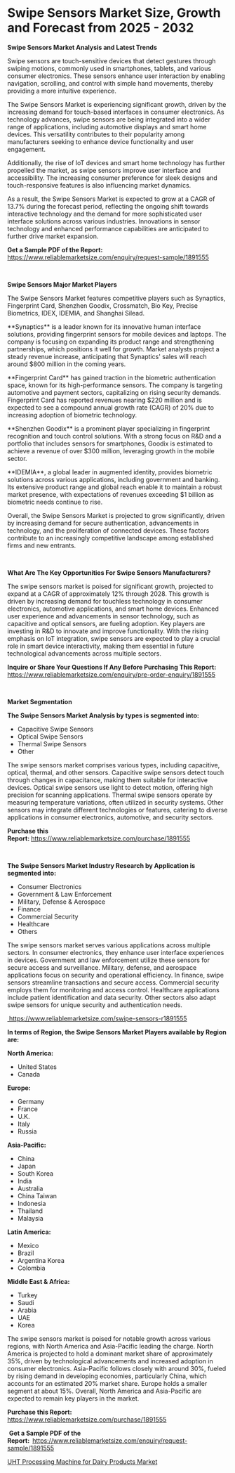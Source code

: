 <p><h1>Swipe Sensors Market Size, Growth and Forecast from 2025 - 2032</h1></p><p><strong>Swipe Sensors Market Analysis and Latest Trends</strong></p>
<p><p>Swipe sensors are touch-sensitive devices that detect gestures through swiping motions, commonly used in smartphones, tablets, and various consumer electronics. These sensors enhance user interaction by enabling navigation, scrolling, and control with simple hand movements, thereby providing a more intuitive experience.</p><p>The Swipe Sensors Market is experiencing significant growth, driven by the increasing demand for touch-based interfaces in consumer electronics. As technology advances, swipe sensors are being integrated into a wider range of applications, including automotive displays and smart home devices. This versatility contributes to their popularity among manufacturers seeking to enhance device functionality and user engagement.</p><p>Additionally, the rise of IoT devices and smart home technology has further propelled the market, as swipe sensors improve user interface and accessibility. The increasing consumer preference for sleek designs and touch-responsive features is also influencing market dynamics. </p><p>As a result, the Swipe Sensors Market is expected to grow at a CAGR of 13.7% during the forecast period, reflecting the ongoing shift towards interactive technology and the demand for more sophisticated user interface solutions across various industries. Innovations in sensor technology and enhanced performance capabilities are anticipated to further drive market expansion.</p></p>
<p><strong>Get a Sample PDF of the Report:&nbsp;</strong> <a href="https://www.reliablemarketsize.com/enquiry/request-sample/1891555?utm_campaign=2565&utm_medium=2&utm_source=Github&utm_content=ia&utm_term=28032025&utm_id=swipe-sensors">https://www.reliablemarketsize.com/enquiry/request-sample/1891555</a></p>
<p>&nbsp;</p>
<p><strong>Swipe Sensors Major Market Players</strong></p>
<p><p>The Swipe Sensors Market features competitive players such as Synaptics, Fingerprint Card, Shenzhen Goodix, Crossmatch, Bio Key, Precise Biometrics, IDEX, IDEMIA, and Shanghai Silead.</p><p>**Synaptics** is a leader known for its innovative human interface solutions, providing fingerprint sensors for mobile devices and laptops. The company is focusing on expanding its product range and strengthening partnerships, which positions it well for growth. Market analysts project a steady revenue increase, anticipating that Synaptics' sales will reach around $800 million in the coming years.</p><p>**Fingerprint Card** has gained traction in the biometric authentication space, known for its high-performance sensors. The company is targeting automotive and payment sectors, capitalizing on rising security demands. Fingerprint Card has reported revenues nearing $220 million and is expected to see a compound annual growth rate (CAGR) of 20% due to increasing adoption of biometric technology.</p><p>**Shenzhen Goodix** is a prominent player specializing in fingerprint recognition and touch control solutions. With a strong focus on R&D and a portfolio that includes sensors for smartphones, Goodix is estimated to achieve a revenue of over $300 million, leveraging growth in the mobile sector.</p><p>**IDEMIA**, a global leader in augmented identity, provides biometric solutions across various applications, including government and banking. Its extensive product range and global reach enable it to maintain a robust market presence, with expectations of revenues exceeding $1 billion as biometric needs continue to rise.</p><p>Overall, the Swipe Sensors Market is projected to grow significantly, driven by increasing demand for secure authentication, advancements in technology, and the proliferation of connected devices. These factors contribute to an increasingly competitive landscape among established firms and new entrants.</p></p>
<p>&nbsp;</p>
<p><strong>What Are The Key Opportunities For Swipe Sensors Manufacturers?</strong></p>
<p><p>The swipe sensors market is poised for significant growth, projected to expand at a CAGR of approximately 12% through 2028. This growth is driven by increasing demand for touchless technology in consumer electronics, automotive applications, and smart home devices. Enhanced user experience and advancements in sensor technology, such as capacitive and optical sensors, are fueling adoption. Key players are investing in R&D to innovate and improve functionality. With the rising emphasis on IoT integration, swipe sensors are expected to play a crucial role in smart device interactivity, making them essential in future technological advancements across multiple sectors.</p></p>
<p><strong>Inquire or Share Your Questions If Any Before Purchasing This Report:</strong> <a href="https://www.reliablemarketsize.com/enquiry/pre-order-enquiry/1891555?utm_campaign=2565&utm_medium=2&utm_source=Github&utm_content=ia&utm_term=28032025&utm_id=swipe-sensors">https://www.reliablemarketsize.com/enquiry/pre-order-enquiry/1891555</a></p>
<p>&nbsp;</p>
<p><strong>Market Segmentation</strong></p>
<p><strong>The Swipe Sensors Market Analysis by types is segmented into:</strong></p>
<p><ul><li>Capacitive Swipe Sensors</li><li>Optical Swipe Sensors</li><li>Thermal Swipe Sensors</li><li>Other</li></ul></p>
<p><p>The swipe sensors market comprises various types, including capacitive, optical, thermal, and other sensors. Capacitive swipe sensors detect touch through changes in capacitance, making them suitable for interactive devices. Optical swipe sensors use light to detect motion, offering high precision for scanning applications. Thermal swipe sensors operate by measuring temperature variations, often utilized in security systems. Other sensors may integrate different technologies or features, catering to diverse applications in consumer electronics, automotive, and security sectors.</p></p>
<p><strong>Purchase this Report:&nbsp;</strong><a href="https://www.reliablemarketsize.com/purchase/1891555?utm_campaign=2565&utm_medium=2&utm_source=Github&utm_content=ia&utm_term=28032025&utm_id=swipe-sensors">https://www.reliablemarketsize.com/purchase/1891555</a></p>
<p>&nbsp;</p>
<p><strong>The Swipe Sensors Market Industry Research by Application is segmented into:</strong></p>
<p><ul><li>Consumer Electronics</li><li>Government & Law Enforcement</li><li>Military, Defense & Aerospace</li><li>Finance</li><li>Commercial Security</li><li>Healthcare</li><li>Others</li></ul></p>
<p><p>The swipe sensors market serves various applications across multiple sectors. In consumer electronics, they enhance user interface experiences in devices. Government and law enforcement utilize these sensors for secure access and surveillance. Military, defense, and aerospace applications focus on security and operational efficiency. In finance, swipe sensors streamline transactions and secure access. Commercial security employs them for monitoring and access control. Healthcare applications include patient identification and data security. Other sectors also adapt swipe sensors for unique security and authentication needs.</p></p>
<p><a href="https://www.reliablemarketsize.com/swipe-sensors-r1891555?utm_campaign=2565&utm_medium=2&utm_source=Github&utm_content=ia&utm_term=28032025&utm_id=swipe-sensors">&nbsp;https://www.reliablemarketsize.com/swipe-sensors-r1891555</a></p>
<p><strong>In terms of Region, the Swipe Sensors Market Players available by Region are:</strong></p>
<p>
    <p> <strong> North America: </strong>
        <ul>
            <li>United States</li>
            <li>Canada</li>
        </ul>
        </p> 
    <p> <strong> Europe: </strong>
        <ul>
            <li>Germany</li>
            <li>France</li>
            <li>U.K.</li>
            <li>Italy</li>
            <li>Russia</li>
        </ul>
        </p> 
    <p> <strong> Asia-Pacific: </strong>
        <ul>
            <li>China</li>
            <li>Japan</li>
            <li>South Korea</li>
            <li>India</li>
            <li>Australia</li>
            <li>China Taiwan</li>
            <li>Indonesia</li>
            <li>Thailand</li>
            <li>Malaysia</li>
        </ul>
        </p> 
    <p> <strong> Latin America: </strong>
        <ul>
            <li>Mexico</li>
            <li>Brazil</li>
            <li>Argentina Korea</li>
            <li>Colombia</li>
        </ul>
        </p> 
    <p> <strong> Middle East & Africa: </strong>
        <ul>
            <li>Turkey</li>
            <li>Saudi</li>
            <li>Arabia</li>
            <li>UAE</li>
            <li>Korea</li>
        </ul>
    </p>
    </p>
<p><p>The swipe sensors market is poised for notable growth across various regions, with North America and Asia-Pacific leading the charge. North America is projected to hold a dominant market share of approximately 35%, driven by technological advancements and increased adoption in consumer electronics. Asia-Pacific follows closely with around 30%, fueled by rising demand in developing economies, particularly China, which accounts for an estimated 20% market share. Europe holds a smaller segment at about 15%. Overall, North America and Asia-Pacific are expected to remain key players in the market.</p></p>
<p><strong>Purchase this Report: </strong><a href="https://www.reliablemarketsize.com/purchase/1891555?utm_campaign=2565&utm_medium=2&utm_source=Github&utm_content=ia&utm_term=28032025&utm_id=swipe-sensors">https://www.reliablemarketsize.com/purchase/1891555</a></p>
<p>&nbsp;<strong>Get a Sample PDF of the Report:&nbsp;&nbsp;</strong><a href="https://www.reliablemarketsize.com/enquiry/request-sample/1891555?utm_campaign=2565&utm_medium=2&utm_source=Github&utm_content=ia&utm_term=28032025&utm_id=swipe-sensors">https://www.reliablemarketsize.com/enquiry/request-sample/1891555</a></p>
<p><strong></strong></p>
<p><p><a href="https://github.com/norbeludie83/Market-Research-Report-List-1/blob/main/uht-processing-machine-for-dairy-products-market.md?utm_campaign=2565&utm_medium=2&utm_source=Github&utm_content=ia&utm_term=28032025&utm_id=swipe-sensors">UHT Processing Machine for Dairy Products Market</a></p></p>